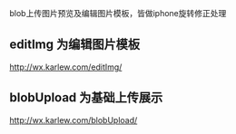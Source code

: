 blob上传图片预览及编辑图片模板，皆做iphone旋转修正处理

## editImg 为编辑图片模板
http://wx.karlew.com/editImg/

## blobUpload 为基础上传展示
http://wx.karlew.com/blobUpload/
